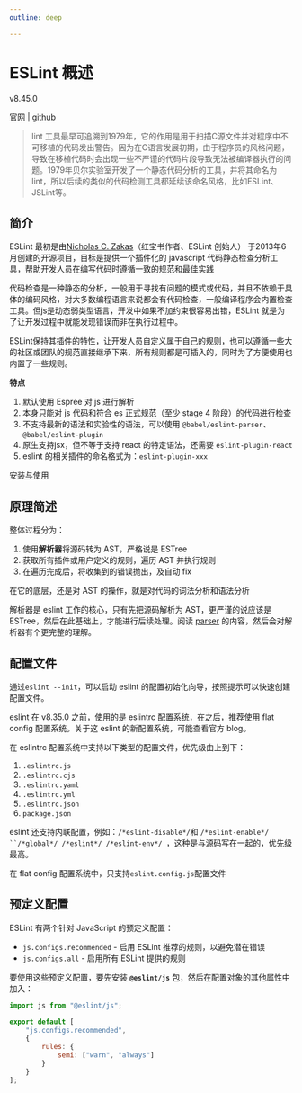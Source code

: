 ```yaml
---
outline: deep

---
```


<h1>ESLint 概述</h1><p>v8.45.0</p>

[官网](https://zh-hans.eslint.org/) | [github](https://github.com/eslint/eslint)



> lint 工具最早可追溯到1979年，它的作用是用于扫描C源文件并对程序中不可移植的代码发出警告。因为在C语言发展初期，由于程序员的风格问题，导致在移植代码时会出现一些不严谨的代码片段导致无法被编译器执行的问题。1979年贝尔实验室开发了一个静态代码分析的工具，并将其命名为lint，所以后续的类似的代码检测工具都延续该命名风格，比如ESLint、JSLint等。



## 简介

ESLint 最初是由[Nicholas C. Zakas](https://github.com/nzakas)（红宝书作者、ESLint 创始人） 于2013年6月创建的开源项目，目标是提供一个插件化的 javascript 代码静态检查分析工具，帮助开发人员在编写代码时遵循一致的规范和最佳实践

代码检查是一种静态的分析，一般用于寻找有问题的模式或代码，并且不依赖于具体的编码风格，对大多数编程语言来说都会有代码检查，一般编译程序会内置检查工具。但js是动态弱类型语言，开发中如果不加约束很容易出错，ESLint 就是为了让开发过程中就能发现错误而非在执行过程中。

ESLint保持其插件的特性，让开发人员自定义属于自己的规则，也可以遵循一些大的社区或团队的规范直接继承下来，所有规则都是可插入的，同时为了方便使用也内置了一些规则。

**特点**

1. 默认使用 Espree 对 js 进行解析
2. 本身只能对 js 代码和符合 es 正式规范（至少 stage 4 阶段）的代码进行检查
3. 不支持最新的语法和实验性的语法，可以使用 `@babel/eslint-parser`、`@babel/eslint-plugin`
4. 原生支持jsx，但不等于支持 react 的特定语法，还需要 `eslint-plugin-react`
5. eslint 的相关插件的命名格式为：`eslint-plugin-xxx`

[安装与使用](https://zh-hans.eslint.org/docs/latest/use/getting-started)



## 原理简述

整体过程分为：

1. 使用**解析器**将源码转为 AST，严格说是 ESTree
2. 获取所有插件或用户定义的规则，遍历 AST 并执行规则
3. 在遍历完成后，将收集到的错误抛出，及自动 fix

在它的底层，还是对 AST 的操作，就是对代码的词法分析和语法分析

解析器是 eslint 工作的核心，只有先把源码解析为 AST，更严谨的说应该是 ESTree，然后在此基础上，才能进行后续处理。阅读 [parser](./parser) 的内容，然后会对解析器有个更完整的理解。



## 配置文件

通过`eslint --init`，可以启动 eslint 的配置初始化向导，按照提示可以快速创建配置文件。

eslint 在 v8.35.0 之前，使用的是 eslintrc 配置系统，在之后，推荐使用 flat config 配置系统。关于这 eslint 的新配置系统，可能查看官方 blog。

在 eslintrc 配置系统中支持以下类型的配置文件，优先级由上到下：

1. `.eslintrc.js`
2. `.eslintrc.cjs`
3. `.eslintrc.yaml`
4. `.eslintrc.yml`
5. `.eslintrc.json`
6. `package.json`

eslint 还支持内联配置，例如：` /*eslint-disable*/ `和 `/*eslint-enable*/ ``/*global*/ /*eslint*/ /*eslint-env*/ `，这种是与源码写在一起的，优先级最高。

在 flat config 配置系统中，只支持`eslint.config.js`配置文件



## 预定义配置

ESLint 有两个针对 JavaScript 的预定义配置：

- `js.configs.recommended` - 启用 ESLint 推荐的规则，以避免潜在错误
- `js.configs.all` - 启用所有 ESLint 提供的规则

要使用这些预定义配置，要先安装 **`@eslint/js`** 包，然后在配置对象的其他属性中加入：

```js
import js from "@eslint/js";

export default [
    "js.configs.recommended",
    {
        rules: {
            semi: ["warn", "always"]
        }
    }
];
```

